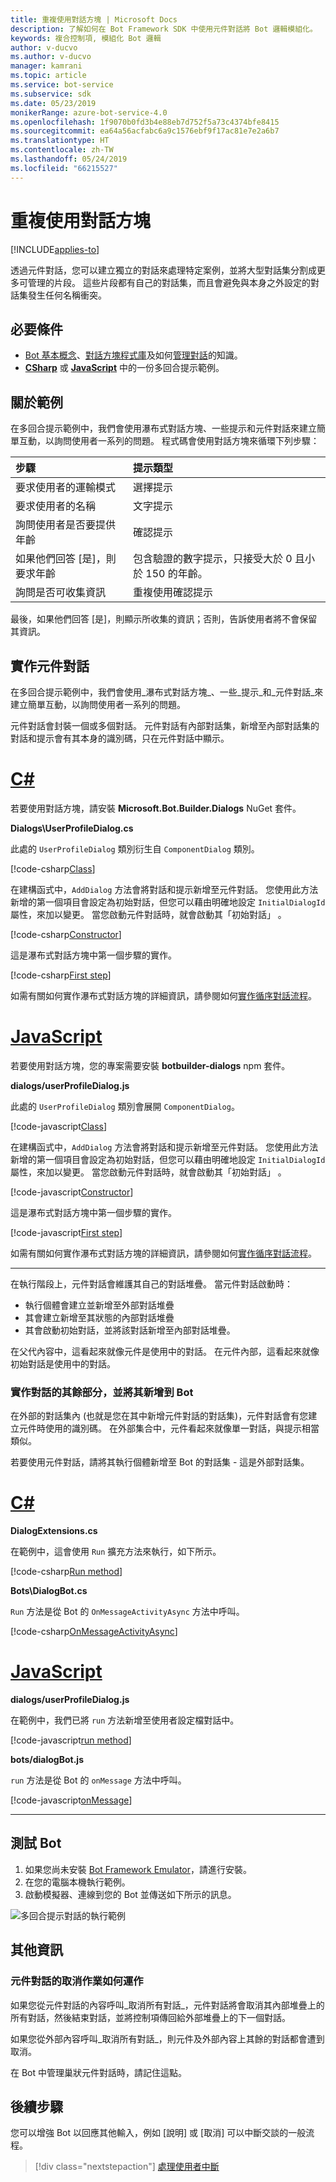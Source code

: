 ```yaml
---
title: 重複使用對話方塊 | Microsoft Docs
description: 了解如何在 Bot Framework SDK 中使用元件對話將 Bot 邏輯模組化。
keywords: 複合控制項, 模組化 Bot 邏輯
author: v-ducvo
ms.author: v-ducvo
manager: kamrani
ms.topic: article
ms.service: bot-service
ms.subservice: sdk
ms.date: 05/23/2019
monikerRange: azure-bot-service-4.0
ms.openlocfilehash: 1f9070b0fd3b4e88eb7d752f5a73c4374bfe8415
ms.sourcegitcommit: ea64a56acfabc6a9c1576ebf9f17ac81e7e2a6b7
ms.translationtype: HT
ms.contentlocale: zh-TW
ms.lasthandoff: 05/24/2019
ms.locfileid: "66215527"
---
```

# <a name="reuse-dialogs"></a>重複使用對話方塊

[!INCLUDE[applies-to](../includes/applies-to.md)]

透過元件對話，您可以建立獨立的對話來處理特定案例，並將大型對話集分割成更多可管理的片段。 這些片段都有自己的對話集，而且會避免與本身之外設定的對話集發生任何名稱衝突。

## <a name="prerequisites"></a>必要條件

- [Bot 基本概念][concept-basics]、[對話方塊程式庫][concept-dialogs]及如何[管理對話][simple-flow]的知識。
- [**CSharp**][cs-sample] 或 [**JavaScript**][js-sample] 中的一份多回合提示範例。

## <a name="about-the-sample"></a>關於範例

在多回合提示範例中，我們會使用瀑布式對話方塊、一些提示和元件對話來建立簡單互動，以詢問使用者一系列的問題。 程式碼會使用對話方塊來循環下列步驟：

| 步驟        | 提示類型  |
|:-------------|:-------------|
| 要求使用者的運輸模式 | 選擇提示 |
| 要求使用者的名稱 | 文字提示 |
| 詢問使用者是否要提供年齡 | 確認提示 |
| 如果他們回答 [是]，則要求年齡  | 包含驗證的數字提示，只接受大於 0 且小於 150 的年齡。 |
| 詢問是否可收集資訊 | 重複使用確認提示 |

最後，如果他們回答 [是]，則顯示所收集的資訊；否則，告訴使用者將不會保留其資訊。

## <a name="implement-the-component-dialog"></a>實作元件對話

在多回合提示範例中，我們會使用_瀑布式對話方塊_、一些_提示_和_元件對話_來建立簡單互動，以詢問使用者一系列的問題。

元件對話會封裝一個或多個對話。 元件對話有內部對話集，新增至內部對話集的對話和提示會有其本身的識別碼，只在元件對話中顯示。

# <a name="ctabcsharp"></a>[C#](#tab/csharp)

若要使用對話方塊，請安裝 **Microsoft.Bot.Builder.Dialogs** NuGet 套件。

**Dialogs\UserProfileDialog.cs**

此處的 `UserProfileDialog` 類別衍生自 `ComponentDialog` 類別。

[!code-csharp[Class](~/../botbuilder-samples/samples/csharp_dotnetcore/05.multi-turn-prompt/Dialogs/UserProfileDialog.cs?range=13)]

在建構函式中，`AddDialog` 方法會將對話和提示新增至元件對話。 您使用此方法新增的第一個項目會設定為初始對話，但您可以藉由明確地設定 `InitialDialogId` 屬性，來加以變更。 當您啟動元件對話時，就會啟動其「初始對話」  。

[!code-csharp[Constructor](~/../botbuilder-samples/samples/csharp_dotnetcore/05.multi-turn-prompt/Dialogs/UserProfileDialog.cs?range=17-42)]

這是瀑布式對話方塊中第一個步驟的實作。

[!code-csharp[First step](~/../botbuilder-samples/samples/csharp_dotnetcore/05.multi-turn-prompt/Dialogs/UserProfileDialog.cs?range=44-54)]

如需有關如何實作瀑布式對話方塊的詳細資訊，請參閱如何[實作循序對話流程](bot-builder-dialog-manage-complex-conversation-flow.md)。

# <a name="javascripttabjavascript"></a>[JavaScript](#tab/javascript)

若要使用對話方塊，您的專案需要安裝 **botbuilder-dialogs** npm 套件。

**dialogs/userProfileDialog.js**

此處的 `UserProfileDialog` 類別會展開 `ComponentDialog`。

[!code-javascript[Class](~/../botbuilder-samples/samples/javascript_nodejs/05.multi-turn-prompt/dialogs/userProfileDialog.js?range=24)]

在建構函式中，`AddDialog` 方法會將對話和提示新增至元件對話。 您使用此方法新增的第一個項目會設定為初始對話，但您可以藉由明確地設定 `InitialDialogId` 屬性，來加以變更。 當您啟動元件對話時，就會啟動其「初始對話」  。

[!code-javascript[Constructor](~/../botbuilder-samples/samples/javascript_nodejs/05.multi-turn-prompt/dialogs/userProfileDialog.js?range=25-47)]

這是瀑布式對話方塊中第一個步驟的實作。

[!code-javascript[First step](~/../botbuilder-samples/samples/javascript_nodejs/05.multi-turn-prompt/dialogs/userProfileDialog.js?range=66-73)]

如需有關如何實作瀑布式對話方塊的詳細資訊，請參閱如何[實作循序對話流程](bot-builder-dialog-manage-complex-conversation-flow.md)。

---

在執行階段上，元件對話會維護其自己的對話堆疊。 當元件對話啟動時：

- 執行個體會建立並新增至外部對話堆疊
- 其會建立新增至其狀態的內部對話堆疊
- 其會啟動初始對話，並將該對話新增至內部對話堆疊。

在父代內容中，這看起來就像元件是使用中的對話。 在元件內部，這看起來就像初始對話是使用中的對話。

### <a name="implement-the-rest-of-the-dialog-and-add-it-to-the-bot"></a>實作對話的其餘部分，並將其新增到 Bot

在外部的對話集內 (也就是您在其中新增元件對話的對話集)，元件對話會有您建立元件時使用的識別碼。 在外部集合中，元件看起來就像單一對話，與提示相當類似。

若要使用元件對話，請將其執行個體新增至 Bot 的對話集 - 這是外部對話集。

# <a name="ctabcsharp"></a>[C#](#tab/csharp)

**DialogExtensions.cs**

在範例中，這會使用 `Run` 擴充方法來執行，如下所示。

[!code-csharp[Run method](~/../botbuilder-samples/samples/csharp_dotnetcore/05.multi-turn-prompt/DialogExtensions.cs?range=13-24)]

**Bots\DialogBot.cs**

`Run` 方法是從 Bot 的 `OnMessageActivityAsync` 方法中呼叫。

[!code-csharp[OnMessageActivityAsync](~/../botbuilder-samples/samples/csharp_dotnetcore/05.multi-turn-prompt/Bots/DialogBot.cs?range=42-48)]

# <a name="javascripttabjavascript"></a>[JavaScript](#tab/javascript)

**dialogs/userProfileDialog.js**

在範例中，我們已將 `run` 方法新增至使用者設定檔對話中。

[!code-javascript[run method](~/../botbuilder-samples/samples/javascript_nodejs/05.multi-turn-prompt/dialogs/userProfileDialog.js?range=55-64)]

**bots/dialogBot.js**

`run` 方法是從 Bot 的 `onMessage` 方法中呼叫。

[!code-javascript[onMessage](~/../botbuilder-samples/samples/javascript_nodejs/05.multi-turn-prompt/bots/dialogBot.js?range=30-37)]

---

## <a name="to-test-the-bot"></a>測試 Bot

1. 如果您尚未安裝 [Bot Framework Emulator](https://aka.ms/bot-framework-emulator-readme)，請進行安裝。
1. 在您的電腦本機執行範例。
1. 啟動模擬器、連線到您的 Bot 並傳送如下所示的訊息。

![多回合提示對話的執行範例](../media/emulator-v4/multi-turn-prompt.png)

## <a name="additional-information"></a>其他資訊

### <a name="how-cancellation-works-for-component-dialogs"></a>元件對話的取消作業如何運作

如果您從元件對話的內容呼叫_取消所有對話_，元件對話將會取消其內部堆疊上的所有對話，然後結束對話，並將控制項傳回給外部堆疊上的下一個對話。

如果您從外部內容呼叫_取消所有對話_，則元件及外部內容上其餘的對話都會遭到取消。

在 Bot 中管理巢狀元件對話時，請記住這點。

## <a name="next-steps"></a>後續步驟

您可以增強 Bot 以回應其他輸入，例如 [說明] 或 [取消] 可以中斷交談的一般流程。

> [!div class="nextstepaction"]
> [處理使用者中斷](bot-builder-howto-handle-user-interrupt.md)

<!-- Footnote-style links -->

[concept-basics]: bot-builder-basics.md
[concept-state]: bot-builder-concept-state.md
[concept-dialogs]: bot-builder-concept-dialog.md

[simple-flow]: bot-builder-dialog-manage-conversation-flow.md
[prompting]: bot-builder-prompts.md
[component-dialogs]: bot-builder-compositcontrol.md

[cs-sample]: https://aka.ms/cs-multi-prompts-sample
[js-sample]: https://aka.ms/js-multi-prompts-sample
